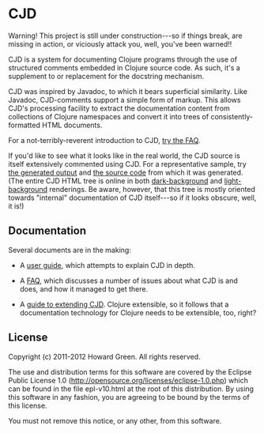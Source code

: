 # CJD

Warning! This project is still under construction---so if things break, are missing in
action, or viciously attack you, well, you've been warned!!

CJD is a system for documenting Clojure programs through the use of structured 
comments embedded in Clojure source code. As such, it's a supplement to or replacement
for the docstring mechanism. 

CJD was inspired by Javadoc, to which it bears superficial similarity. Like Javadoc,
CJD-comments support a simple form of markup. This allows CJD's processing facility
to extract the documentation content from collections of Clojure namespaces and convert 
it into trees of consistently-formatted HTML documents. 

For a not-terribly-reverent introduction to CJD, 
[try the FAQ](http://greenh.github.com/CJD/doc/faq.htm).

If you'd like to see what it looks like in the real world, the CJD source is 
itself extensively commented using CJD. For a representative sample, try
[the generated output](http://greenh.github.com/CJD/doc/dark/cjd.exome.html) and
[the source code](https://github.com/greenh/CJD/blob/master/src/clojure/cjd/exome.clj) 
from which it was generated. (The entire CJD HTML tree is online in both 
[dark-background](http://greenh.github.com/CJD/doc/dark/index.html) and
[light-background](http://greenh.github.com/CJD/doc/light/index.html) renderings. 
Be aware, however, that this tree is mostly oriented towards "internal" documentation
of CJD itself---so if it looks obscure, well, it is!)

## Documentation
Several documents are in the making:

* A [user guide](http://greenh.github.com/CJD/doc/User.html), which attempts to explain 
CJD in depth.

* A [FAQ](http://greenh.github.com/CJD/doc/FAQ.html), which discusses a number of issues
about what CJD is and does, and how it managed to get there.

* A [guide to extending CJD](http://greenh.github.com/CJD/doc/Extension.html). Clojure 
extensible, so it follows that a documentation technology for Clojure needs to be 
extensible, too, right?


## License

Copyright (c) 2011-2012 Howard Green. All rights reserved.
            
The use and distribution terms for this software are covered by the
Eclipse Public License 1.0 (http://opensource.org/licenses/eclipse-1.0.php)
which can be found in the file epl-v10.html at the root of this distribution.
By using this software in any fashion, you are agreeing to be bound by
the terms of this license.
 
You must not remove this notice, or any other, from this software.